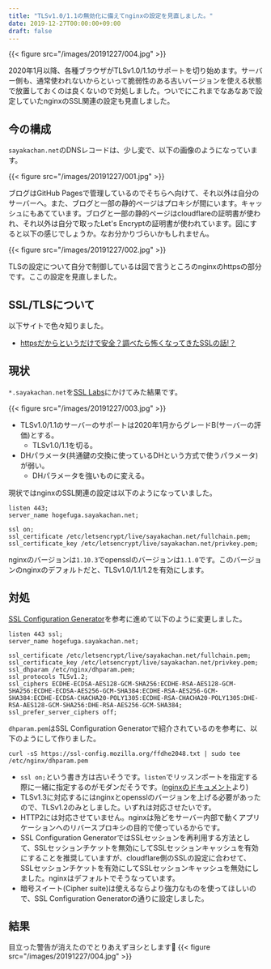 ```yaml
---
title: "TLSv1.0/1.1の無効化に備えてnginxの設定を見直しました。"
date: 2019-12-27T00:00:00+09:00
draft: false
---
```


{{< figure src="/images/20191227/004.jpg"  >}}

2020年1月以降、各種ブラウザがTLSv1.0/1.1のサポートを切り始めます。サーバー側も、通常使われないからといって脆弱性のある古いバージョンを使える状態で放置しておくのは良くないので対処しました。ついでにこれまでなあなあで設定していたnginxのSSL関連の設定も見直しました。

<!--more-->

## 今の構成
`sayakachan.net`のDNSレコードは、少し変で、以下の画像のようになっています。

{{< figure src="/images/20191227/001.jpg"  >}}

ブログはGitHub Pagesで管理しているのでそちらへ向けて、それ以外は自分のサーバーへ。また、ブログと一部の静的ページはプロキシが間にいます。キャッシュにもあてています。ブログと一部の静的ページはcloudflareの証明書が使われ、それ以外は自分で取ったLet's Encryptの証明書が使われています。図にすると以下の感じでしょうか。なお分かりづらいかもしれません。

{{< figure src="/images/20191227/002.jpg"  >}}

TLSの設定について自分で制御しているは図で言うところのnginxのhttpsの部分です。ここの設定を見直しました。

## SSL/TLSについて
以下サイトで色々知りました。
- [httpsだからというだけで安全？調べたら怖くなってきたSSLの話!？](https://qiita.com/kuni-nakaji/items/5118b23bf2ea44fed96e)

## 現状
`*.sayakachan.net`を[SSL Labs](https://www.ssllabs.com/)にかけてみた結果です。

{{< figure src="/images/20191227/003.jpg"  >}}

- TLSv1.0/1.1のサーバーのサポートは2020年1月からグレードB(サーバーの評価)とする。
    - TLSv1.0/1.1を切る。
- DHパラメータ(共通鍵の交換に使っているDHという方式で使うパラメータ)が弱い。
    - DHパラメータを強いものに変える。

現状ではnginxのSSL関連の設定は以下のようになっていました。
```
listen 443;
server_name hogefuga.sayakachan.net;

ssl on;
ssl_certificate /etc/letsencrypt/live/sayakachan.net/fullchain.pem;
ssl_certificate_key /etc/letsencrypt/live/sayakachan.net/privkey.pem;
```
nginxのバージョンは`1.10.3`でopensslのバージョンは`1.1.0`です。このバージョンのnginxのデフォルトだと、TLSv1.0/1.1/1.2を有効にします。


## 対処
[SSL Configuration Generator](https://ssl-config.mozilla.org/)を参考に進めて以下のように変更しました。
```
listen 443 ssl;
server_name hogefuga.sayakachan.net;

ssl_certificate /etc/letsencrypt/live/sayakachan.net/fullchain.pem;
ssl_certificate_key /etc/letsencrypt/live/sayakachan.net/privkey.pem;
ssl_dhparam /etc/nginx/dhparam.pem;
ssl_protocols TLSv1.2;
ssl_ciphers ECDHE-ECDSA-AES128-GCM-SHA256:ECDHE-RSA-AES128-GCM-SHA256:ECDHE-ECDSA-AES256-GCM-SHA384:ECDHE-RSA-AES256-GCM-SHA384:ECDHE-ECDSA-CHACHA20-POLY1305:ECDHE-RSA-CHACHA20-POLY1305:DHE-RSA-AES128-GCM-SHA256:DHE-RSA-AES256-GCM-SHA384;
ssl_prefer_server_ciphers off;
```

`dhparam.pem`はSSL Configuration Generatorで紹介されているのを参考に、以下のようにして作りました。
```
curl -sS https://ssl-config.mozilla.org/ffdhe2048.txt | sudo tee /etc/nginx/dhparam.pem
```

- `ssl on;`という書き方は古いそうです。`listen`でリッスンポートを指定する際に一緒に指定するのがモダンだそうです。([nginxのドキュメント](http://nginx.org/en/docs/http/ngx_http_ssl_module.html#ssl)より)
- TLSv1.3に対応するにはnginxとopensslのバージョンを上げる必要があったので、TLSv1.2のみとしました。いずれは対応させたいです。
- HTTP2には対応させていません。nginxは殆どをサーバー内部で動くアプリケーションへのリバースプロキシの目的で使っているからです。
- SSL Configuration GeneratorではSSLセッションを再利用する方法として、SSLセッションチケットを無効にしてSSLセッションキャッシュを有効にすることを推奨していますが、cloudflare側のSSLの設定に合わせて、SSLセッションチケットを有効にしてSSLセッションキャッシュを無効にしました。nginxはデフォルトでそうなっています。
- 暗号スイート(Cipher suite)は使えるならより強力なものを使ってほしいので、SSL Configuration Generatorの通りに設定しました。

## 結果
目立った警告が消えたのでとりあえずヨシとします👏
{{< figure src="/images/20191227/004.jpg"  >}}
